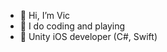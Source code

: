- 👋 Hi, I’m Vic
- 👀 I do coding and playing 
- 🌱 Unity iOS developer (C#, Swift)


<!---
shastr/shastr is a ✨ special ✨ repository because its `README.md` (this file) appears on your GitHub profile.
You can click the Preview link to take a look at your changes.
--->
